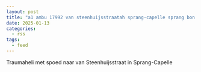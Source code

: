```yaml
---
layout: post
title: "a1 ambu 17992 van steenhuijsstraatah sprang-capelle sprang bon 7116"
date: 2025-01-13
categories: 
  - rss
tags: 
  - feed
---
```


Traumaheli met spoed naar van Steenhuijsstraat in Sprang-Capelle
